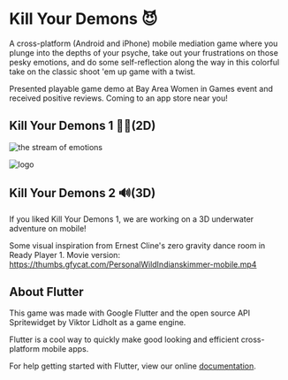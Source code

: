 # Kill Your Demons 😈

A cross-platform (Android and iPhone) mobile mediation game where you plunge into the depths of your psyche, take out your frustrations on those pesky emotions, and do some self-reflection along the way in this colorful take on the classic shoot 'em up game with a twist.

Presented playable game demo at Bay Area Women in Games event and received positive reviews. Coming to an app store near you!

## Kill Your Demons 1 🧜‍♀️(2D)

![the stream of emotions](https://i.imgur.com/u2hHjMN.png)

![logo](https://i.imgur.com/2lVh3cF.jpg)

## Kill Your Demons 2 🔊(3D)

If you liked Kill Your Demons 1, we are working on a 3D underwater adventure on mobile!

Some visual inspiration from Ernest Cline's zero gravity dance room in Ready Player 1. Movie version:
https://thumbs.gfycat.com/PersonalWildIndianskimmer-mobile.mp4

## About Flutter

This game was made with Google Flutter and the open source API Spritewidget by Viktor Lidholt as a game engine.

Flutter is a cool way to quickly make good looking and efficient cross-platform mobile apps.

For help getting started with Flutter, view our online
[documentation](https://flutter.io/).
